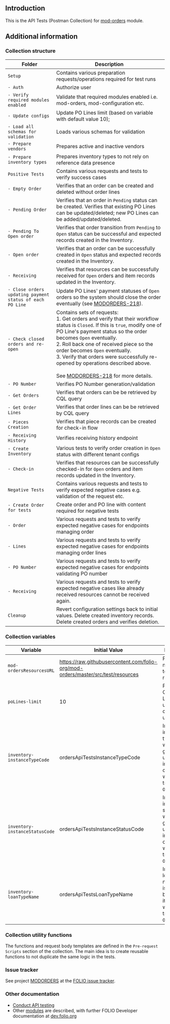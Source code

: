 ## Introduction

This is the API Tests (Postman Collection) for [mod-orders](https://github.com/folio-org/mod-orders/blob/master/README.md) module.

## Additional information

### Collection structure

Folder | Description  
--- | --- 
`Setup` | Contains various preparation requests/operations required for test runs
`- Auth` | Authorize user
`- Verify required modules enabled` | Validate that required modules enabled i.e. mod-orders, mod-configuration etc.
`- Update configs` | Update PO Lines limit (based on variable with default value 10);
`- Load all schemas for validation` | Loads various schemas for validation
`- Prepare vendors` | Prepares active and inactive vendors
`- Prepare inventory types` | Prepares inventory types to not rely on reference data presence
`Positive Tests` | Contains various requests and tests to verify success cases
`- Empty Order` | Verifies that an order can be created and deleted without order lines
`- Pending Order` | Verifies that an order in `Pending` status can be created. Verifies that existing PO Lines can be updated/deleted; new PO Lines can be added/updated/deleted.
`- Pending To Open order` | Verifies that order transition from `Pending` to `Open` status can be successful and expected records created in the Inventory.
`- Open order` | Verifies that an order can be successfully created in `Open` status and expected records created in the Inventory.
`- Receiving` | Verifies that resources can be successfully received for `Open` orders and item records updated in the Inventory.
`- Close orders updating payment status of each PO Line` | Update PO Lines' payment statuses of `Open` orders so the system should close the order eventually (see [MODORDERS-218](https://issues.folio.org/browse/MODORDERS-218)).
`- Check closed orders and re-open` | Contains sets of requests: <br> 1. Get orders and verify that their workflow status is `Closed`. If this is `true`, modify one of PO Line's payment status so the order becomes `Open` eventually.  <br> 2. Roll back one of received piece so the order becomes `Open` eventually. <br> 3. Verify that orders were successfully re-opened by operations described above. <br> <br> See [MODORDERS-218](https://issues.folio.org/browse/MODORDERS-218) for more details.
`- PO Number` | Verifies PO Number generation/validation
`- Get Orders` | Verifies that orders can be be retrieved by CQL query
`- Get Order Lines` | Verifies that order lines can be be retrieved by CQL query
`- Pieces Creation` | Verifies that piece records can be created for check-in flow
`- Receiving History` | Verifies receiving history endpoint
`- Create Inventory` | Various tests to verify order creation in `Open` status with different tenant configs
`- Check-in` | Verifies that resources can be successfully checked-in for `Open` orders and item records updated in the Inventory.
`Negative Tests` | Contains various requests and tests to verify expected negative cases e.g. validation of the request etc.
`- Create Order for tests` | Create order and PO line with content required for negative tests
`- Order` | Various requests and tests to verify expected negative cases for endpoints managing order 
`- Lines` | Various requests and tests to verify expected negative cases for endpoints managing order lines 
`- PO Number` | Various requests and tests to verify expected negative cases for endpoints validating PO number 
`- Receiving` | Various requests and tests to verify expected negative cases like already received resources cannot be received again.
`Cleanup` | Revert configuration settings back to initial values. Delete created inventory records. Delete created orders and verifies deletion.

### Collection variables

Variable | Initial Value | Description  
 --- | --- | --- 
`mod-ordersResourcesURL` | https://raw.githubusercontent.com/folio-org/mod-orders/master/src/test/resources | Path to mod-orders test resources
`poLines-limit` | 10 | Purchase Order Lines Limit to be used for configuration update
`inventory-instanceTypeCode` | ordersApiTestsInstanceTypeCode | Inventory instance type code which is going to be used for instance creation when order transits to `Open` status
`inventory-instanceStatusCode` | ordersApiTestsInstanceStatusCode | Inventory instance status code which is going to be used for instance creation when order transits to `Open` status
`inventory-loanTypeName` | ordersApiTestsLoanTypeName | Inventory loan type name which is going to be used for item creation when order transits to `Open` status

### Collection utility functions

The functions and request body templates are defined in the `Pre-request Scripts` section of the collection. The main idea is to create reusable functions to not duplicate the same logic in the tests.

### Issue tracker

See project [MODORDERS](https://issues.folio.org/browse/MODORDERS) at the [FOLIO issue tracker](https://dev.folio.org/guidelines/issue-tracker).

### Other documentation

 * [Conduct API testing](https://dev.folio.org/guides/api-testing/)
 * Other [modules](https://dev.folio.org/source-code/#server-side) are described, with further FOLIO Developer documentation at [dev.folio.org](https://dev.folio.org/)
